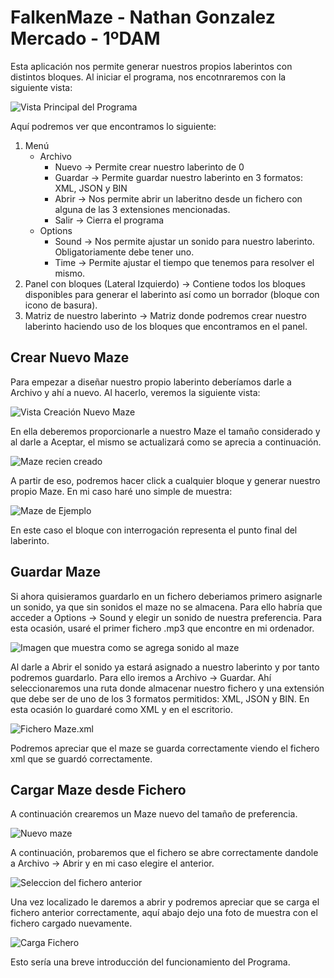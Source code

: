 # **FalkenMaze - Nathan Gonzalez Mercado - 1ºDAM**

Esta aplicación nos permite generar nuestros propios laberintos con distintos bloques. Al iniciar el programa, nos encotnraremos con la siguiente vista:

![Vista Principal del Programa](https://github.com/Nathan-GM/FalkenMazeNGM/assets/158311460/7df8e96b-245f-42e4-bdc7-26b3fe0469fb)

Aquí podremos ver que encontramos lo siguiente:

1. Menú
   - Archivo
     - Nuevo -> Permite crear nuestro laberinto de 0
     - Guardar -> Permite guardar nuestro laberinto en 3 formatos: XML, JSON y BIN
     - Abrir -> Nos permite abrir un laberitno desde un fichero con alguna de las 3 extensiones mencionadas.
     - Salir -> Cierra el programa
   - Options
     - Sound -> Nos permite ajustar un sonido para nuestro laberinto. Obligatoriamente debe tener uno.
     - Time -> Permite ajustar el tiempo que tenemos para resolver el mismo.
2. Panel con bloques (Lateral Izquierdo) -> Contiene todos los bloques disponibles para generar el laberinto así como un borrador (bloque con icono de basura).
3. Matriz de nuestro laberinto -> Matriz donde podremos crear nuestro laberinto haciendo uso de los bloques que encontramos en el panel.

## Crear Nuevo Maze
Para empezar a diseñar nuestro propio laberinto deberíamos darle a Archivo y ahí a nuevo. Al hacerlo, veremos la siguiente vista:

![Vista Creación Nuevo Maze](https://github.com/Nathan-GM/FalkenMazeNGM/assets/158311460/9a018eae-e85e-43a8-a2f3-eb80d89e996c)

En ella deberemos proporcionarle a nuestro Maze el tamaño considerado y al darle a Aceptar, el mismo se actualizará como se aprecia a continuación.

![Maze recien creado](https://github.com/Nathan-GM/FalkenMazeNGM/assets/158311460/3c40f982-a93d-4af5-abc2-2f8895ea7d01)


A partir de eso, podremos hacer click a cualquier bloque y generar nuestro propio Maze. En mi caso haré uno simple de muestra:

![Maze de Ejemplo](https://github.com/Nathan-GM/FalkenMazeNGM/assets/158311460/88fc24de-f875-4c17-bde8-ed324b209580)

En este caso el bloque con interrogación representa el punto final del laberinto.

## Guardar Maze

Si ahora quisieramos guardarlo en un fichero deberiamos primero asignarle un sonido, ya que sin sonidos el maze no se almacena. Para ello habría que acceder a Options -> Sound y elegir un sonido de nuestra preferencia. Para esta ocasión, usaré el primer fichero .mp3 que encontre en mi ordenador.

![Imagen que muestra como se agrega sonido al maze](https://github.com/Nathan-GM/FalkenMazeNGM/assets/158311460/fa22b5fa-d3d6-4672-86c0-acc7b33b9dc5)

Al darle a Abrir el sonido ya estará asignado a nuestro laberinto y por tanto podremos guardarlo. Para ello iremos a Archivo -> Guardar. Ahí seleccionaremos una ruta donde almacenar nuestro fichero y una extensión que debe ser de uno de los 3 formatos permitidos: XML, JSON y BIN. En esta ocasión lo guardaré como XML y en el escritorio.

![Fichero Maze.xml](https://github.com/Nathan-GM/FalkenMazeNGM/assets/158311460/404a68dd-9ece-4df8-8a40-f726b4030c57)

Podremos apreciar que el maze se guarda correctamente viendo el fichero xml que se guardó correctamente.

## Cargar Maze desde Fichero

A continuación crearemos un Maze nuevo del tamaño de preferencia.

![Nuevo maze](https://github.com/Nathan-GM/FalkenMazeNGM/assets/158311460/fc6f4c65-e262-4a08-8ed6-86ea29eae9db)

A continuación, probaremos que el fichero se abre correctamente dandole a Archivo -> Abrir y en mi caso elegire el anterior.

![Seleccion del fichero anterior](https://github.com/Nathan-GM/FalkenMazeNGM/assets/158311460/06f60417-2c6b-4e1b-874b-9ccca7965d92)


Una vez localizado le daremos a abrir y podremos apreciar que se carga el fichero anterior correctamente, aquí abajo dejo una foto de muestra con el fichero cargado nuevamente.

![Carga Fichero](https://github.com/Nathan-GM/FalkenMazeNGM/assets/158311460/69edf142-fce6-4f10-a84e-331f011ac666)

Esto sería una breve introducción del funcionamiento del Programa.




